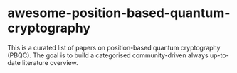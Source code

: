 # awesome-position-based-quantum-cryptography
This is a curated list of papers on position-based quantum cryptography (PBQC). The goal is to build a categorised community-driven always up-to-date literature overview.
